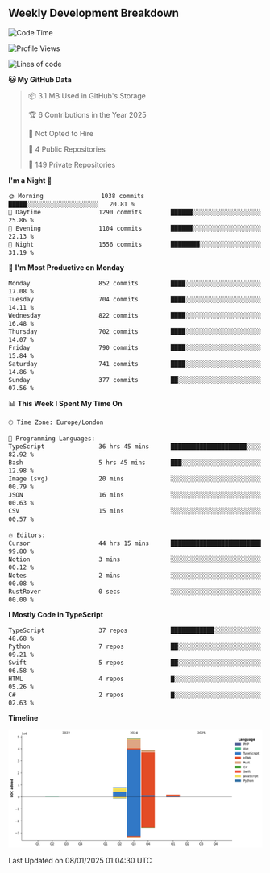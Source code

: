 


## Weekly Development Breakdown
<!--START_SECTION:waka-->
![Code Time](http://img.shields.io/badge/Code%20Time-1%2C734%20hrs%2035%20mins-blue)

![Profile Views](http://img.shields.io/badge/Profile%20Views-4-blue)

![Lines of code](https://img.shields.io/badge/From%20Hello%20World%20I%27ve%20Written-9.8%20million%20lines%20of%20code-blue)

**🐱 My GitHub Data** 

> 📦 3.1 MB Used in GitHub's Storage 
 > 
> 🏆 6 Contributions in the Year 2025
 > 
> 🚫 Not Opted to Hire
 > 
> 📜 4 Public Repositories 
 > 
> 🔑 149 Private Repositories 
 > 
**I'm a Night 🦉** 

```text
🌞 Morning                1038 commits        █████░░░░░░░░░░░░░░░░░░░░   20.81 % 
🌆 Daytime                1290 commits        ██████░░░░░░░░░░░░░░░░░░░   25.86 % 
🌃 Evening                1104 commits        ██████░░░░░░░░░░░░░░░░░░░   22.13 % 
🌙 Night                  1556 commits        ████████░░░░░░░░░░░░░░░░░   31.19 % 
```
📅 **I'm Most Productive on Monday** 

```text
Monday                   852 commits         ████░░░░░░░░░░░░░░░░░░░░░   17.08 % 
Tuesday                  704 commits         ████░░░░░░░░░░░░░░░░░░░░░   14.11 % 
Wednesday                822 commits         ████░░░░░░░░░░░░░░░░░░░░░   16.48 % 
Thursday                 702 commits         ████░░░░░░░░░░░░░░░░░░░░░   14.07 % 
Friday                   790 commits         ████░░░░░░░░░░░░░░░░░░░░░   15.84 % 
Saturday                 741 commits         ████░░░░░░░░░░░░░░░░░░░░░   14.86 % 
Sunday                   377 commits         ██░░░░░░░░░░░░░░░░░░░░░░░   07.56 % 
```


📊 **This Week I Spent My Time On** 

```text
🕑︎ Time Zone: Europe/London

💬 Programming Languages: 
TypeScript               36 hrs 45 mins      █████████████████████░░░░   82.92 % 
Bash                     5 hrs 45 mins       ███░░░░░░░░░░░░░░░░░░░░░░   12.98 % 
Image (svg)              20 mins             ░░░░░░░░░░░░░░░░░░░░░░░░░   00.79 % 
JSON                     16 mins             ░░░░░░░░░░░░░░░░░░░░░░░░░   00.63 % 
CSV                      15 mins             ░░░░░░░░░░░░░░░░░░░░░░░░░   00.57 % 

🔥 Editors: 
Cursor                   44 hrs 15 mins      █████████████████████████   99.80 % 
Notion                   3 mins              ░░░░░░░░░░░░░░░░░░░░░░░░░   00.12 % 
Notes                    2 mins              ░░░░░░░░░░░░░░░░░░░░░░░░░   00.08 % 
RustRover                0 secs              ░░░░░░░░░░░░░░░░░░░░░░░░░   00.00 % 
```

**I Mostly Code in TypeScript** 

```text
TypeScript               37 repos            ████████████░░░░░░░░░░░░░   48.68 % 
Python                   7 repos             ██░░░░░░░░░░░░░░░░░░░░░░░   09.21 % 
Swift                    5 repos             ██░░░░░░░░░░░░░░░░░░░░░░░   06.58 % 
HTML                     4 repos             █░░░░░░░░░░░░░░░░░░░░░░░░   05.26 % 
C#                       2 repos             █░░░░░░░░░░░░░░░░░░░░░░░░   02.63 % 
```



**Timeline**

![Lines of Code chart](https://raw.githubusercontent.com/mars-arch/mars-arch/main/assets/bar_graph.png)


 Last Updated on 08/01/2025 01:04:30 UTC
<!--END_SECTION:waka-->
